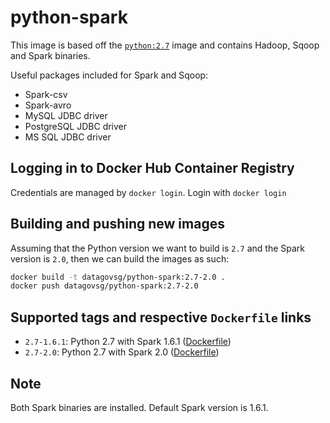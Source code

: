 # python-spark

This image is based off the [`python:2.7`](https://hub.docker.com/_/python/) image and
contains Hadoop, Sqoop and Spark binaries.

Useful packages included for Spark and Sqoop:
- Spark-csv
- Spark-avro
- MySQL JDBC driver
- PostgreSQL JDBC driver
- MS SQL JDBC driver

## Logging in to Docker Hub Container Registry
Credentials are managed by `docker login`. Login with `docker login`

## Building and pushing new images
Assuming that the Python version we want to build is `2.7` and the Spark version is `2.0`, then we can build
the images as such:

```bash
docker build -t datagovsg/python-spark:2.7-2.0 .
docker push datagovsg/python-spark:2.7-2.0
```

## Supported tags and respective `Dockerfile` links

- `2.7-1.6.1`: Python 2.7 with Spark 1.6.1 ([Dockerfile](Dockerfile))
- `2.7-2.0`: Python 2.7 with Spark 2.0 ([Dockerfile](Dockerfile))

## Note

Both Spark binaries are installed. Default Spark version is 1.6.1.
